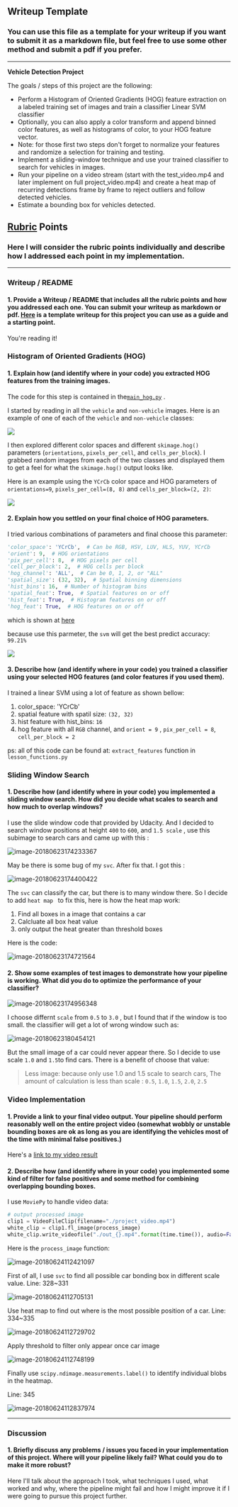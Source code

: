 ## Writeup Template
### You can use this file as a template for your writeup if you want to submit it as a markdown file, but feel free to use some other method and submit a pdf if you prefer.

---

**Vehicle Detection Project**

The goals / steps of this project are the following:

* Perform a Histogram of Oriented Gradients (HOG) feature extraction on a labeled training set of images and train a classifier Linear SVM classifier
* Optionally, you can also apply a color transform and append binned color features, as well as histograms of color, to your HOG feature vector. 
* Note: for those first two steps don't forget to normalize your features and randomize a selection for training and testing.
* Implement a sliding-window technique and use your trained classifier to search for vehicles in images.
* Run your pipeline on a video stream (start with the test_video.mp4 and later implement on full project_video.mp4) and create a heat map of recurring detections frame by frame to reject outliers and follow detected vehicles.
* Estimate a bounding box for vehicles detected.

[//]: # "Image References"
[image1]: ./examples/car_not_car.png
[image2]: ./examples/HOG_example.jpg
[image3]: ./examples/sliding_windows.jpg
[image4]: ./examples/sliding_window.jpg
[image5]: ./examples/bboxes_and_heat.png
[image6]: ./examples/labels_map.png
[image7]: ./examples/output_bboxes.png
[video1]: ./project_video.mp4

## [Rubric](https://review.udacity.com/#!/rubrics/513/view) Points
### Here I will consider the rubric points individually and describe how I addressed each point in my implementation.  

---
### Writeup / README

#### 1. Provide a Writeup / README that includes all the rubric points and how you addressed each one.  You can submit your writeup as markdown or pdf.  [Here](https://github.com/udacity/CarND-Vehicle-Detection/blob/master/writeup_template.md) is a template writeup for this project you can use as a guide and a starting point.  

You're reading it!

### Histogram of Oriented Gradients (HOG)

#### 1. Explain how (and identify where in your code) you extracted HOG features from the training images.

The code for this step is contained in the[`main_hog.py`](https://github.com/jacks808/Vehicle-Detection/blob/master/main_hog.py) .  

I started by reading in all the `vehicle` and `non-vehicle` images.  Here is an example of one of each of the `vehicle` and `non-vehicle` classes:

![](https://ws4.sinaimg.cn/large/006tKfTcly1fsl84dau35j310g0pyago.jpg)

I then explored different color spaces and different `skimage.hog()` parameters (`orientations`, `pixels_per_cell`, and `cells_per_block`).  I grabbed random images from each of the two classes and displayed them to get a feel for what the `skimage.hog()` output looks like.



Here is an example using the `YCrCb` color space and HOG parameters of `orientations=9`, `pixels_per_cell=(8, 8)` and `cells_per_block=(2, 2)`:

![](https://ws3.sinaimg.cn/large/006tKfTcly1fsl8mwd110j30zy0ugaix.jpg)

#### 2. Explain how you settled on your final choice of HOG parameters.

I tried various combinations of parameters and final choose this parameter: 

```python
'color_space': 'YCrCb',  # Can be RGB, HSV, LUV, HLS, YUV, YCrCb
'orient': 9,  # HOG orientations
'pix_per_cell': 8,  # HOG pixels per cell
'cell_per_block': 2,  # HOG cells per block
'hog_channel': 'ALL',  # Can be 0, 1, 2, or "ALL"
'spatial_size': (32, 32),  # Spatial binning dimensions
'hist_bins': 16,  # Number of histogram bins
'spatial_feat': True,  # Spatial features on or off
'hist_feat': True,  # Histogram features on or off
'hog_feat': True,  # HOG features on or off
```

which is shown at [here](https://github.com/jacks808/Vehicle-Detection/blob/master/main_hog.py#L24)

because use this parmeter, the `svm` will get the best predict accuracy: `99.21%`

![](https://ws2.sinaimg.cn/large/006tKfTcly1fsl8w1faomj30ee030t9i.jpg)

#### 3. Describe how (and identify where in your code) you trained a classifier using your selected HOG features (and color features if you used them).

I trained a linear SVM using a lot of feature as shown bellow:

1. color_space: 'YCrCb'
2. spatial feature with spatil size: `(32, 32)`
3. hist feature with hist_bins: `16`
4. hog feature with all `RGB` channel, and `orient = 9` , `pix_per_cell = 8`, `cell_per_block = 2`

ps: all of this code can be found at: `extract_features` function in `lesson_functions.py`

### Sliding Window Search

#### 1. Describe how (and identify where in your code) you implemented a sliding window search.  How did you decide what scales to search and how much to overlap windows?

I use the slide window code that provided by Udacity. And I decided to search window positions at height `400` to `600`, and  `1.5 scale` , use this subimage to search cars and came up with this :

![image-20180623174233367](https://ws2.sinaimg.cn/large/006tKfTcly1fsl94nfgpxj31kw0yfhdu.jpg)

May be there is some bug of my `svc`. After fix that. I got this :

![image-20180623174400422](https://ws4.sinaimg.cn/large/006tKfTcly1fsl9643o1dj31kw0yfe82.jpg)

The `svc` can classify the car, but there is to many window there. So I decide to add `heat map ` to fix this, here is how the heat map work:

1. Find all boxes in a image that contains a car
2. Calcluate all box heat value
3. only output the heat greater than threshold boxes

Here is the code:

![image-20180623174721564](https://ws3.sinaimg.cn/large/006tKfTcly1fsl99lbj6qj317e0kmwj9.jpg)

#### 2. Show some examples of test images to demonstrate how your pipeline is working.  What did you do to optimize the performance of your classifier?

![image-20180623174956348](https://ws2.sinaimg.cn/large/006tKfTcly1fsl9cafftkj31kw0w07wi.jpg)

I choose differnt `scale` from `0.5` to `3.0` , but I found that if the window is too small. the classifier will get a lot of wrong window such as:

![image-20180623180454121](https://ws3.sinaimg.cn/large/006tKfTcly1fsl9rurl6qj31kw0w0b2a.jpg)

But the small image of a car could never appear there. So I decide to use scale `1.0` and `1.5`to find cars. There is a benefit of choose that value:

> Less image: because only use 1.0 and 1.5  scale to search cars, The amount of calculation is less than scale : `0.5`, `1.0`, `1.5`, `2.0`, `2.5`

### Video Implementation

#### 1. Provide a link to your final video output.  Your pipeline should perform reasonably well on the entire project video (somewhat wobbly or unstable bounding boxes are ok as long as you are identifying the vehicles most of the time with minimal false positives.)
Here's a [link to my video result](./project_video.mp4)



#### 2. Describe how (and identify where in your code) you implemented some kind of filter for false positives and some method for combining overlapping bounding boxes.

I use `MoviePy` to handle video data:

```python
# output processed image
clip1 = VideoFileClip(filename="./project_video.mp4")
white_clip = clip1.fl_image(process_image)
white_clip.write_videofile("./out_{}.mp4".format(time.time()), audio=False)
```

Here is the `process_image` function: 

![image-20180624112421097](https://ws4.sinaimg.cn/large/006tNc79ly1fsm3tfmjtfj317g0u0wku.jpg)

First of all, I use `svc` to find all possible car bonding box in different scale value. Line: 328~331

![image-20180624112705131](https://ws3.sinaimg.cn/large/006tNc79ly1fsm3w8glfgj31kw0yfe82.jpg)

Use heat map to find out where is the most possible position of a car. Line: 334~335

![image-20180624112729702](https://ws4.sinaimg.cn/large/006tNc79ly1fsm3wmwspjj310m0s075n.jpg)

Apply threshold to filter only appear once car image

![image-20180624112748199](https://ws1.sinaimg.cn/large/006tNc79ly1fsm3wyomlqj310a0rgabe.jpg)

Finally use  `scipy.ndimage.measurements.label()` to identify individual blobs in the heatmap.

Line: 345

![image-20180624112837974](https://ws3.sinaimg.cn/large/006tNc79ly1fsm3xtpyq7j31080rah16.jpg)

---

### Discussion

#### 1. Briefly discuss any problems / issues you faced in your implementation of this project.  Where will your pipeline likely fail?  What could you do to make it more robust?

Here I'll talk about the approach I took, what techniques I used, what worked and why, where the pipeline might fail and how I might improve it if I were going to pursue this project further.  

